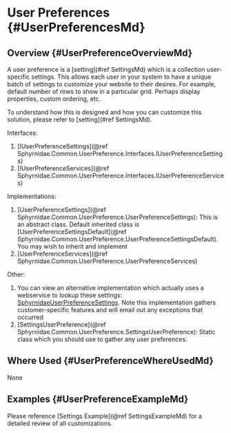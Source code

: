 ﻿# User Preferences {#UserPreferencesMd}

## Overview {#UserPreferenceOverviewMd}
A user preference is a [setting](#ref SettingsMd) which is a collection user-specific settings.
This allows each user in your system to have a unique batch of settings to customize your website to their desires.
For example, default number of rows to show in a particular grid.
Perhaps display properties, custom ordering, etc.

To understand how this is designed and how you can customize this solution, please refer to [setting](#ref SettingsMd).

Interfaces:
1. [IUserPreferenceSettings](@ref Sphyrnidae.Common.UserPreference.Interfaces.IUserPreferenceSettings)
2. [IUserPreferenceServices](@ref Sphyrnidae.Common.UserPreference.Interfaces.IUserPreferenceServices)

Implementations:
1. [UserPreferenceSettings](@ref Sphyrnidae.Common.UserPreference.UserPreferenceSettings): This is an abstract class. Default inherited class is [UserPreferenceSettingsDefault](@ref Sphyrnidae.Common.UserPreference.UserPreferenceSettingsDefault). You may wish to inherit and implement
2. [UserPreferenceServices](@ref Sphyrnidae.Common.UserPreference.UserPreferenceServices)

Other:
1. You can view an alternative implementation which actually uses a webservice to lookup these settings: <a href="https://github.com/dbartels13/Common/blob/main/SphyrnidaeSettings/UserPreference/SphyrnidaeUserPreferenceSettings.cs" target="blank">SphyrnidaeUserPreferenceSettings</a>. Note this implementation gathers customer-specific features and will email out any exceptions that occurred
2. [SettingsUserPreference](@ref Sphyrnidae.Common.UserPreference.SettingsUserPreference): Static class which you should use to gather any user preferences.

## Where Used {#UserPreferenceWhereUsedMd}
None

## Examples {#UserPreferenceExampleMd}
Please reference [Settings Example](@ref SettingsExampleMd) for a detailed review of all customizations.
